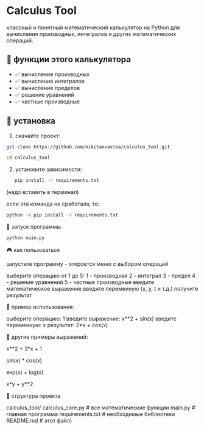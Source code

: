 # Calculus Tool

классный и понятный математический калькулятор на Python для вычисления производных, интегралов и других математических операций.

## 📁 функции этого калькулятора

- ✅ вычисление производных
- ✅ вычисление интегралов  
- ✅ вычисление пределов
- ✅ решение уравнений
- ✅ частные производные

## 🚀 установка

1. скачайте проект:
```bash
git clone https://github.com/nikitaevavika/calculus_tool.git

cd calculus_tool
```
2. установите зависимости:
```bash
   pip install -r requirements.txt
```
(надо вставить в терминал)

   если эта команда не сработала, то:
   ```bash
python -m pip install -r requirements.txt
```
🚀 запуск программы
```bash
python main.py
```
🎮 как пользоваться

запустите программу - откроется меню с выбором операций

выберите операцию от 1 до 5:
1 - производная
2 - интеграл
3 - предел
4 - решение уравнений
5 - частные производные
введите математическое выражение
введите переменную (x, y, t и т.д.)
получите результат


📝 пример использования:

выберите операцию: 1
введите выражение: x**2 + sin(x)
введите переменную: x
результат: 2*x + cos(x)


🧮 другие примеры выражений:

x**2 + 3*x + 1

sin(x) * cos(x)

exp(x) + log(x)

x*y + y**2


📁 структура проекта

calculus_tool/
 calculus_core.py    # все математические функции
 main.py            # главная программа
requirements.txt   # необходимые библиотеки
 README.md         # этот файл)

